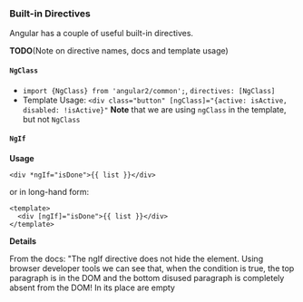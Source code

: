 ### Built-in Directives

Angular has a couple of useful built-in directives.

**TODO**(Note on directive names, docs and template usage)

#### `NgClass`

- `import {NgClass} from 'angular2/common';`, `directives: [NgClass]`
- Template Usage: `<div class="button" [ngClass]="{active: isActive, disabled: !isActive}"`
**Note** that we are using `ngClass` in the template, but not `NgClass`

#### `NgIf`

**Usage**

~~~~{.numberLines .html startFrom="1"}
<div *ngIf="isDone">{{ list }}</div>
~~~~~~~

or in long-hand form:

~~~~{.numberLines .html startFrom="1"}
<template>
  <div [ngIf]="isDone">{{ list }}</div>
</template>
~~~~~~~

**Details**

From the docs: "The ngIf directive does not hide the element. Using browser developer tools we can see that, when the condition is true, the top paragraph is in the DOM and the bottom disused paragraph is completely absent from the DOM! In its place are empty <script> tags. We could hide the unwanted paragraph by setting its css display style to none. The element would remain in the DOM while invisible. Instead we removed it with ngIf.

The difference matters. When we hide an element, the component's behavior continues. It remains attached to its DOM element. It continues to listen to events. Angular keeps checking for changes that could affect data bindings. Whatever the component was doing it keeps doing.

Although invisible, the component — and all of its descendant components — tie up resources that might be more useful elsewhere. The performance and memory burden can be substantial and the user may not benefit at all.

On the positive side, showing the element again is very quick. The component's previous state is preserved and ready to display. The component doesn't re-initialize — an operation that could be expensive.

ngIf is different. Setting ngIf to false does affect the component's resource consumption. Angular removes the element from DOM, stops change detection for the associated component, detaches it from DOM events (the attachments that it made) and destroys the component. The component can be garbage-collected (we hope) and free up memory.

Components often have child components which themselves have children. All of them are destroyed when ngIf destroys the common ancestor. This cleanup effort is usually a good thing.

Of course it isn't always a good thing. It might be a bad thing if we need that particular component again soon.

The component's state might be expensive to re-construct. When ngIf becomes true again, Angular recreates the component and its subtree. Angular runs every component's initialization logic again. That could be expensive ... as when a component re-fetches data that had been in memory just moments ago."

#### `NgSwitch`

**Usage**

~~~~{.numberLines .html startFrom="1"}
<div [ngSwitch]="status">
  <template [ngSwitchWhen]="'inProgress'">In Progress</template>
  <template [ngSwitchWhen]="'isDone'">Finished</template>
  <template ngSwitchDefault>Unknown</template>
</div>
~~~~~~~

**TODO**

#### `NgFor`

**Usage**

~~~~{.numberLines .html startFrom="1"}
<ul>
   <li *ngFor="#item of items">{{ item }}</li>
</ul>
~~~~~~~

or in long-hand form:

~~~~{.numberLines .html startFrom="1"}
<ul>
  <template ngFor #item [ngForOf]="items">
    <li>{{ item }}</li>
  </template>
</ul>
~~~~~~~

**TODO**(Details)

